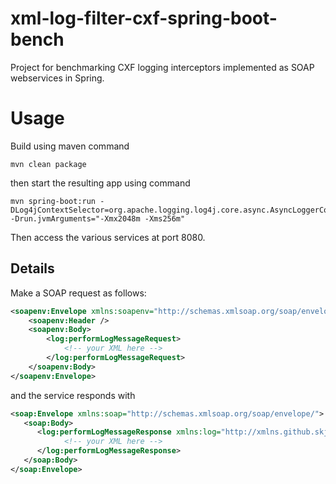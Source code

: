 # xml-log-filter-cxf-spring-boot-bench
Project for benchmarking CXF logging interceptors implemented as SOAP webservices in Spring. 

# Usage
Build using maven command

	mvn clean package
	
then start the resulting app using command

	mvn spring-boot:run -DLog4jContextSelector=org.apache.logging.log4j.core.async.AsyncLoggerContextSelector -Drun.jvmArguments="-Xmx2048m -Xms256m"

Then access the various services at port 8080.

## Details
Make a SOAP request as follows:

```xml
<soapenv:Envelope xmlns:soapenv="http://schemas.xmlsoap.org/soap/envelope/" xmlns:log="http://xmlns.github.skjolber.com/schema/logger">
	<soapenv:Header />
	<soapenv:Body>
		<log:performLogMessageRequest>
			<!-- your XML here -->
		</log:performLogMessageRequest>
	</soapenv:Body>
</soapenv:Envelope>
```

and the service responds with

```xml
<soap:Envelope xmlns:soap="http://schemas.xmlsoap.org/soap/envelope/">
   <soap:Body>
      <log:performLogMessageResponse xmlns:log="http://xmlns.github.skjolber.com/schema/logger">
			<!-- your XML here -->
      </log:performLogMessageResponse>
   </soap:Body>
</soap:Envelope>
```
